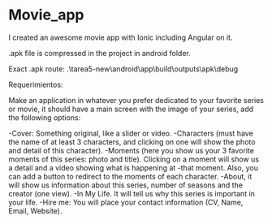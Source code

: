 # Movie_app
I created an awesome movie app with Ionic including Angular on it. 

.apk file is compressed in the project in android folder.

Exact .apk route: .\tarea5-new\android\app\build\outputs\apk\debug

Requerimientos:

Make an application in whatever you prefer dedicated to your favorite series or movie, it should have a main screen with the image of your series, add the following options:

-Cover: Something original, like a slider or video.
-Characters (must have the name of at least 3 characters, and clicking on one will show the photo and detail of this character).
-Moments (here you show us your 3 favorite moments of this series: photo and title). Clicking on a moment will show us a detail and a video showing what is happening at -that moment. Also, you can add a button to redirect to the moments of each character.
-About, it will show us information about this series, number of seasons and the creator (one view).
-In My Life. It will tell us why this series is important in your life. 
-Hire me: You will place your contact information (CV, Name, Email, Website).
